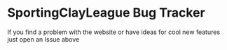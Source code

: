# SportingClayLeague Bug Tracker

If you find a problem with the website or have ideas for cool new features just open an Issue above
